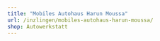 ```yaml
---
title: "Mobiles Autohaus Harun Moussa"
url: /inzlingen/mobiles-autohaus-harun-moussa/
shop: Autowerkstatt
---
```

